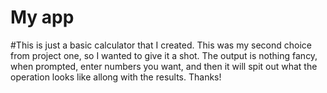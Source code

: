My app
====

#This is just a basic calculator that I created. This was my second choice from project one, so I wanted to give it a shot. 
The output is nothing fancy, when prompted, enter numbers you want, and then it will spit out what the operation looks like
allong with the results. Thanks!

